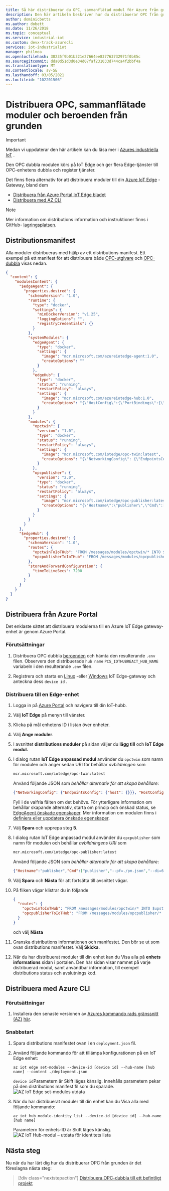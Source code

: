 ```yaml
---
title: Så här distribuerar du OPC, sammanflätad modul för Azure från grunden | Microsoft Docs
description: Den här artikeln beskriver hur du distribuerar OPC från grunden med hjälp av Azure Portal IoT Edge-bladet och även med AZ CLI.
author: dominicbetts
ms.author: dobett
ms.date: 11/26/2018
ms.topic: conceptual
ms.service: industrial-iot
ms.custom: devx-track-azurecli
services: iot-industrialiot
manager: philmea
ms.openlocfilehash: 38235f9b01b321e27664ee837763732971f0b85c
ms.sourcegitcommit: dda0d51d3d0e34d07faf231033d744ca4f2bbf4a
ms.translationtype: MT
ms.contentlocale: sv-SE
ms.lasthandoff: 03/05/2021
ms.locfileid: "102201506"
---
```

# <a name="deploy-opc-twin-module-and-dependencies-from-scratch"></a>Distribuera OPC, sammanflätade moduler och beroenden från grunden

> [!IMPORTANT]
> Medan vi uppdaterar den här artikeln kan du läsa mer i [Azures industriella IoT](https://azure.github.io/Industrial-IoT/) .

Den OPC dubbla modulen körs på IoT Edge och ger flera Edge-tjänster till OPC-enhetens dubbla och register tjänster. 

Det finns flera alternativ för att distribuera moduler till din [Azure IoT Edge](https://azure.microsoft.com/services/iot-edge/) -Gateway, bland dem

- [Distribuera från Azure Portal IoT Edge bladet](../iot-edge/how-to-deploy-modules-portal.md)
- [Distribuera med AZ CLI](../iot-edge/how-to-deploy-cli-at-scale.md)

> [!NOTE]
> Mer information om distributions information och instruktioner finns i GitHub- [lagringsplatsen](https://github.com/Azure/azure-iiot-components).

## <a name="deployment-manifest"></a>Distributionsmanifest

Alla moduler distribueras med hjälp av ett distributions manifest.  Ett exempel på ett manifest för att distribuera både [OPC-utgivare](https://github.com/Azure/iot-edge-opc-publisher) och [OPC-dubbla](https://github.com/Azure/azure-iiot-opc-twin-module) visas nedan.

```json
{
  "content": {
    "modulesContent": {
      "$edgeAgent": {
        "properties.desired": {
          "schemaVersion": "1.0",
          "runtime": {
            "type": "docker",
            "settings": {
              "minDockerVersion": "v1.25",
              "loggingOptions": "",
              "registryCredentials": {}
            }
          },
          "systemModules": {
            "edgeAgent": {
              "type": "docker",
              "settings": {
                "image": "mcr.microsoft.com/azureiotedge-agent:1.0",
                "createOptions": ""
              }
            },
            "edgeHub": {
              "type": "docker",
              "status": "running",
              "restartPolicy": "always",
              "settings": {
                "image": "mcr.microsoft.com/azureiotedge-hub:1.0",
                "createOptions": "{\"HostConfig\":{\"PortBindings\":{\"5671/tcp\":[{\"HostPort\":\"5671\"}], \"8883/tcp\":[{\"HostPort\":\"8883\"}],\"443/tcp\":[{\"HostPort\":\"443\"}]}}}"
              }
            }
          },
          "modules": {
            "opctwin": {
              "version": "1.0",
              "type": "docker",
              "status": "running",
              "restartPolicy": "always",
              "settings": {
                "image": "mcr.microsoft.com/iotedge/opc-twin:latest",
                "createOptions": "{\"NetworkingConfig\": {\"EndpointsConfig\": {\"host\": {}}}, \"HostConfig\": {\"NetworkMode\": \"host\" }}"
              }
            },
            "opcpublisher": {
              "version": "2.0",
              "type": "docker",
              "status": "running",
              "restartPolicy": "always",
              "settings": {
                "image": "mcr.microsoft.com/iotedge/opc-publisher:latest",
                "createOptions": "{\"Hostname\":\"publisher\",\"Cmd\":[\"publisher\",\"--pf=./pn.json\",\"--di=60\",\"--tm\",\"--aa\",\"--si=0\",\"--ms=0\"],\"ExposedPorts\":{\"62222/tcp\":{}},\"NetworkingConfig\":{\"EndpointsConfig\":{\"host\":{}}},\"HostConfig\":{\"NetworkMode\":\"host\",\"PortBindings\":{\"62222/tcp\":[{\"HostPort\":\"62222\"}]}}}"
              }
            }
          }
        }
      },
      "$edgeHub": {
        "properties.desired": {
          "schemaVersion": "1.0",
          "routes": {
            "opctwinToIoTHub": "FROM /messages/modules/opctwin/* INTO $upstream",
            "opcpublisherToIoTHub": "FROM /messages/modules/opcpublisher/* INTO $upstream"
          },
          "storeAndForwardConfiguration": {
            "timeToLiveSecs": 7200
          }
        }
      }
    }
  }
}
```

## <a name="deploying-from-azure-portal"></a>Distribuera från Azure Portal

Det enklaste sättet att distribuera modulerna till en Azure IoT Edge gateway-enhet är genom Azure Portal.  

### <a name="prerequisites"></a>Förutsättningar

1. Distribuera OPC dubbla [beroenden](howto-opc-twin-deploy-dependencies.md) och hämta den resulterande `.env` filen. Observera den distribuerade `hub name` `PCS_IOTHUBREACT_HUB_NAME` variabeln i den resulterande `.env` filen.

2. Registrera och starta en [Linux](../iot-edge/how-to-install-iot-edge.md) -eller [Windows](../iot-edge/how-to-install-iot-edge.md) IoT Edge-gateway och anteckna dess `device id` .

### <a name="deploy-to-an-edge-device"></a>Distribuera till en Edge-enhet

1. Logga in på [Azure Portal](https://portal.azure.com/) och navigera till din IoT-hubb.

2. Välj **IoT Edge** på menyn till vänster.

3. Klicka på mål enhetens ID i listan över enheter.

4. Välj **Ange moduler**.

5. I avsnittet **distributions moduler** på sidan väljer du **lägg till** och **IoT Edge modul.**

6. I dialog rutan **IoT Edge anpassad modul** använder du `opctwin` som namn för modulen och anger sedan URI för behållar *avbildningen* som

   ```bash
   mcr.microsoft.com/iotedge/opc-twin:latest
   ```

   Använd följande JSON som *behållar alternativ för att skapa behållare*:

   ```json
   {"NetworkingConfig": {"EndpointsConfig": {"host": {}}}, "HostConfig": {"NetworkMode": "host" }}
   ```

   Fyll i de valfria fälten om det behövs. För ytterligare information om behållar skapande alternativ, starta om princip och önskad status, se [EdgeAgent önskade egenskaper](../iot-edge/module-edgeagent-edgehub.md#edgeagent-desired-properties). Mer information om modulen finns i [definiera eller uppdatera önskade egenskaper](../iot-edge/module-composition.md#define-or-update-desired-properties).

7. Välj **Spara** och upprepa steg **5**.  

8. I dialog rutan IoT Edge anpassad modul använder du `opcpublisher` som namn för modulen och behållar *avbildningens URI* som 

   ```bash
   mcr.microsoft.com/iotedge/opc-publisher:latest
   ```

   Använd följande JSON som *behållar alternativ för att skapa behållare*:

   ```json
   {"Hostname":"publisher","Cmd":["publisher","--pf=./pn.json","--di=60","--tm","--aa","--si=0","--ms=0"],"ExposedPorts":{"62222/tcp":{}},"HostConfig":{"PortBindings":{"62222/tcp":[{"HostPort":"62222"}] }}}
   ```

9. Välj **Spara** och **Nästa** för att fortsätta till avsnittet vägar.

10. På fliken vägar klistrar du in följande 

    ```json
    {
      "routes": {
        "opctwinToIoTHub": "FROM /messages/modules/opctwin/* INTO $upstream",
        "opcpublisherToIoTHub": "FROM /messages/modules/opcpublisher/* INTO $upstream"
      }
    }
    ```

    och välj **Nästa**

11. Granska distributions informationen och manifestet.  Den bör se ut som ovan distributions manifestet.  Välj **Skicka**.

12. När du har distribuerat moduler till din enhet kan du Visa alla på **enhets informations** sidan i portalen. Den här sidan visar namnet på varje distribuerad modul, samt användbar information, till exempel distributions status och avslutnings kod.

## <a name="deploying-using-azure-cli"></a>Distribuera med Azure CLI

### <a name="prerequisites"></a>Förutsättningar

1. Installera den senaste versionen av [Azures kommando rads gränssnitt (AZ)](/cli/azure/) [här](/cli/azure/install-azure-cli).

### <a name="quickstart"></a>Snabbstart

1. Spara distributions manifestet ovan i en `deployment.json` fil.  

2. Använd följande kommando för att tillämpa konfigurationen på en IoT Edge enhet:

   ```azurecli
   az iot edge set-modules --device-id [device id] --hub-name [hub name] --content ./deployment.json
   ```

   `device id`Parametern är Skift läges känslig. Innehålls parametern pekar på den distributions manifest fil som du sparade. 
    ![AZ IoT Edge set-modules utdata](/azure/iot-edge/media/how-to-deploy-cli/set-modules.png)

3. När du har distribuerat moduler till din enhet kan du Visa alla med följande kommando:

   ```azurecli
   az iot hub module-identity list --device-id [device id] --hub-name [hub name]
   ```

   Parametern för enhets-ID är Skift läges känslig. ![AZ IoT Hub-modul – utdata för identitets lista](/azure/iot-edge/media/how-to-deploy-cli/list-modules.png)

## <a name="next-steps"></a>Nästa steg

Nu när du har lärt dig hur du distribuerar OPC från grunden är det föreslagna nästa steg:

> [!div class="nextstepaction"]
> [Distribuera OPC-dubbla till ett befintligt projekt](howto-opc-twin-deploy-existing.md)